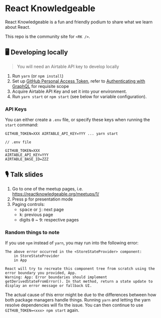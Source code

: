 # React Knowledgeable

React Knowledgeable is a fun and friendly podium to share what we learn about React.

This repo is the community site for `<RK />`.

## 🖥 Developing locally

> You will need an Airtable API key to develop locally

1. Run `yarn` (or `npm install`)
2. Set up [GitHub Personal Access Token](https://github.com/settings/tokens), refer to [Authenticating with GraphQL](https://developer.github.com/v4/guides/forming-calls/#authenticating-with-graphql) for requisite scope
3. Acquire Airtable API Key and set it into your environment.
4. Run `yarn start` or `npm start` (see below for variable configuration).

### API Keys

You can either create a `.env` file, or specify these keys when running the `start` command:

`GITHUB_TOKEN=XXX AIRTABLE_API_KEY=YYY ... yarn start`

```
// .env file

GITHUB_TOKEN=XXX
AIRTABLE_API_KEY=YYY
AIRTABLE_BASE_ID=ZZZ
```

## 🎙 Talk slides

1. Go to one of the meetup pages, i.e. https://reactknowledgeable.org/meetups/1/
2. Press <kbd>p</kbd> for presentation mode
3. Paging controls: 
   - <kbd>space</kbd> or <kbd>j</kbd>: next page
   - <kbd>k</kbd>: previous page
   - digits <kbd>0</kbd> ~ <kbd>9</kbd>: respective pages

### Random things to note

If you use `npm` instead of `yarn`, you may run into the following error:

```
The above error occurred in the <StoreStateProvider> component:
    in StoreStateProvider
    in App

React will try to recreate this component tree from scratch using the error boundary you provided, App.
Warning: App: Error boundaries should implement getDerivedStateFromError(). In that method, return a state update to display an error message or fallback UI.
```
The actual cause of this error might be due to the differences between how both package managers handle things. Running `yarn` and letting the yarn resolve dependencies will fix the issue. You can then continue to use `GITHUB_TOKEN=<xxx> npm start` again.